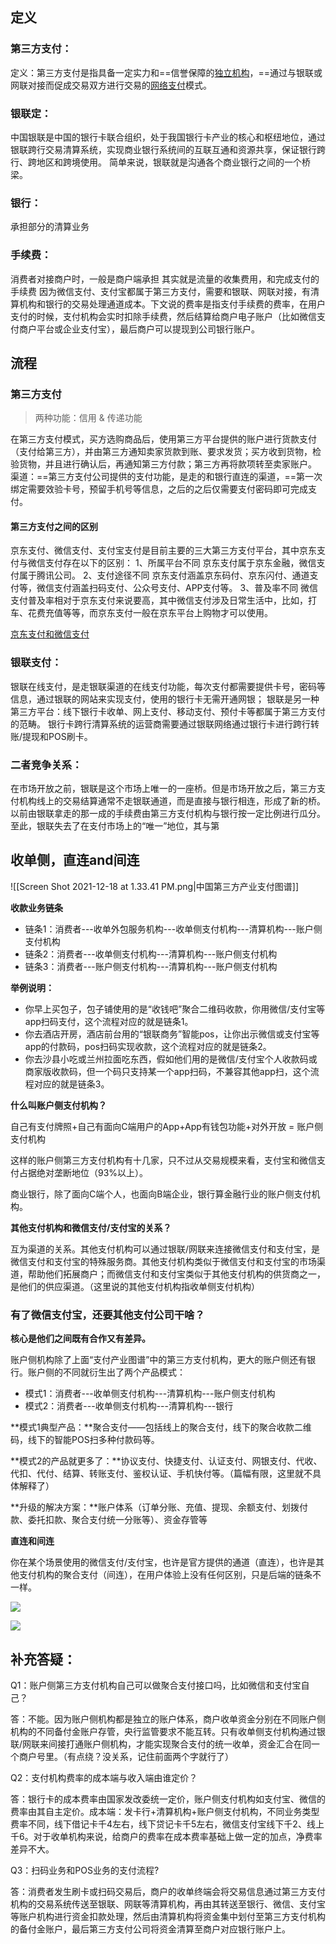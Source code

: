 

## 定义
### 第三方支付：
定义：第三方支付是指具备一定实力和==信誉保障的[独立机构](https://baike.baidu.com/item/%E7%8B%AC%E7%AB%8B%E6%9C%BA%E6%9E%84/10848477)，==通过与银联或网联对接而促成交易双方进行交易的[网络支付](https://baike.baidu.com/item/%E7%BD%91%E7%BB%9C%E6%94%AF%E4%BB%98/2842902)模式。

### 银联定：
中国银联是中国的银行卡联合组织，处于我国银行卡产业的核心和枢纽地位，通过银联跨行交易清算系统，实现商业银行系统间的互联互通和资源共享，保证银行跨行、跨地区和跨境使用。 简单来说，银联就是沟通各个商业银行之间的一个桥梁。

### 银行：
承担部分的清算业务


### 手续费：
消费者对接商户时，一般是商户端承担
其实就是流量的收集费用，和完成支付的手续费
因为微信支付、支付宝都属于第三方支付，需要和银联、网联对接，有清算机构和银行的交易处理通道成本。下文说的费率是指支付手续费的费率，在用户支付的时候，支付机构会实时扣除手续费，然后结算给商户电子账户（比如微信支付商户平台或企业支付宝），最后商户可以提现到公司银行账户。

## 流程
### 第三方支付
> 两种功能：信用 & 传递功能

在第三方支付模式，买方选购商品后，使用第三方平台提供的账户进行货款支付（支付给第三方），并由第三方通知卖家货款到账、要求发货；买方收到货物，检验货物，并且进行确认后，再通知第三方付款；第三方再将款项转至卖家账户。
渠道：==第三方支付公司提供的支付功能，是走的和银行直连的渠道，==第一次绑定需要效验卡号，预留手机号等信息，之后的之后仅需要支付密码即可完成支付。
#### 第三方支付之间的区别
京东支付、微信支付、支付宝支付是目前主要的三大第三方支付平台，其中京东支付与微信支付存在以下的区别：
1、所属平台不同
京东支付属于京东金融，微信支付属于腾讯公司。
2、支付途径不同
京东支付涵盖京东码付、京东闪付、通道支付等，微信支付涵盖扫码支付、公众号支付、APP支付等。
3、普及率不同
微信支付普及率相对于京东支付来说要高，其中微信支付涉及日常生活中，比如，打车、花费充值等等，而京东支付一般在京东平台上购物才可以使用。

[京东支付和微信支付](https://www.csai.cn/v/14974.html)

### 银联支付：
银联在线支付，是走银联渠道的在线支付功能，每次支付都需要提供卡号，密码等信息，通过银联的网站来实现支付，使用的银行卡无需开通网银；
银联是另一种第三方平台：线下银行卡收单、网上支付、移动支付、预付卡等都属于第三方支付的范畴。
银行卡跨行清算系统的运营商需要通过银联网络通过银行卡进行跨行转账/提现和POS刷卡。


### 二者竞争关系：
在市场开放之前，银联是这个市场上唯一的一座桥。但是市场开放之后，第三方支付机构线上的交易结算通常不走银联通道，而是直接与银行相连，形成了新的桥。以前由银联拿走的那一成的手续费由第三方支付机构与银行按一定比例进行瓜分。  
至此，银联失去了在支付市场上的“唯一”地位，其与第


## 收单侧，直连and间连
![[Screen Shot 2021-12-18 at 1.33.41 PM.png|中国第三方产业支付图谱]]

**收款业务链条**

-   链条1：消费者---收单外包服务机构---收单侧支付机构---清算机构---账户侧支付机构
-   链条2：消费者---收单侧支付机构---清算机构---账户侧支付机构
-   链条3：消费者---账户侧支付机构---清算机构---账户侧支付机构

**举例说明：**

-   你早上买包子，包子铺使用的是“收钱吧”聚合二维码收款，你用微信/支付宝等app扫码支付，这个流程对应的就是链条1。
-   你去酒店开房，酒店前台用的“银联商务”智能pos，让你出示微信或支付宝等app的付款码，pos扫码实现收款，这个流程对应的就是链条2。
-   你去沙县小吃或兰州拉面吃东西，假如他们用的是微信/支付宝个人收款码或商家版收款码，但一个码只支持某一个app扫码，不兼容其他app扫，这个流程对应的就是链条3。

**什么叫账户侧支付机构？**

自己有支付牌照+自己有面向C端用户的App+App有钱包功能+对外开放 = 账户侧支付机构

这样的账户侧第三方支付机构有十几家，只不过从交易规模来看，支付宝和微信支付占据绝对垄断地位（93%以上）。

商业银行，除了面向C端个人，也面向B端企业，银行算金融行业的账户侧支付机构。

**其他支付机构和微信支付/支付宝的关系？**

互为渠道的关系。其他支付机构可以通过银联/网联来连接微信支付和支付宝，是微信支付和支付宝的特殊服务商。其他支付机构类似于微信支付和支付宝的市场渠道，帮助他们拓展商户；而微信支付和支付宝类似于其他支付机构的供货商之一，是他们的供应渠道。（这里说的其他支付机构指收单侧支付机构）

### 有了微信支付宝，还要其他支付公司干啥？

**核心是他们之间既有合作又有差异。**

账户侧机构除了上面“支付产业图谱”中的第三方支付机构，更大的账户侧还有银行。账户侧的不同就衍生出了两个产品模式：

-   模式1：消费者---收单侧支付机构---清算机构---账户侧支付机构
-   模式2：消费者---收单侧支付机构---清算机构---银行

**模式1典型产品：**聚合支付——包括线上的聚合支付，线下的聚合收款二维码，线下的智能POS扫多种付款码等。

**模式2的产品就更多了：**协议支付、快捷支付、认证支付、网银支付、代收、代扣、代付、结算、转账支付、鉴权认证、手机快付等。（篇幅有限，这里就不具体解释了）

**升级的解决方案：**账户体系（订单分账、充值、提现、余额支付、划拨付款、委托扣款、聚合支付统一分账等）、资金存管等

**直连和间连**

你在某个场景使用的微信支付/支付宝，也许是官方提供的通道（直连），也许是其他支付机构的聚合支付（间连），在用户体验上没有任何区别，只是后端的链条不一样。

![](https://pic4.zhimg.com/80/v2-a3f5796ba20f02bd6b9b778d61e6022f_1440w.jpg)

![](https://pic1.zhimg.com/80/v2-315d6d1b9630f4312669124f9c60bf7c_1440w.jpg)

## 补充答疑：

Q1：账户侧第三方支付机构自己可以做聚合支付接口吗，比如微信和支付宝自己？

答：不能。因为账户侧机构都是独立的账户体系，商户收单资金分别在不同账户侧机构的不同备付金账户存管，央行监管要求不能互转。只有收单侧支付机构通过银联/网联来间接打通账户侧机构，才能实现聚合支付的统一收单，资金汇合在同一个商户号里。（有点绕？没关系，记住前面两个字就行了）

Q2：支付机构费率的成本端与收入端由谁定价？

答：银行卡的成本费率由国家发改委统一定价，账户侧支付机构如支付宝、微信的费率由其自主定价。成本端：发卡行+清算机构+账户侧支付机构，不同业务类型费率不同，线下借记卡千4左右，线下贷记卡千5左右，微信支付宝线下千2、线上千6。对于收单机构来说，给商户的费率在成本费率基础上做一定的加点，净费率差异不大。

Q3：扫码业务和POS业务的支付流程?

答：消费者发生刷卡或扫码交易后，商户的收单终端会将交易信息通过第三方支付机构的交易系统传送至银联、网联等清算机构，再由其转送至银行、微信、支付宝等账户机构进行资金扣款处理，然后由清算机构将资金集中划付至第三方支付机构的备付金账户，最后第三方支付公司将资金清算至商户对应银行账户上。


